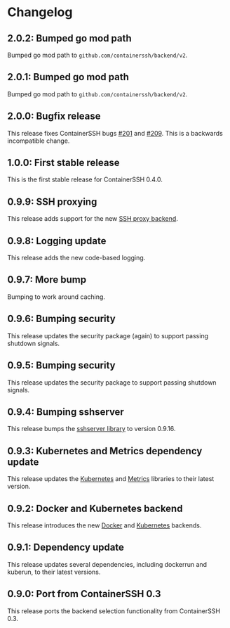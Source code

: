 # Changelog

## 2.0.2: Bumped go mod path

Bumped go mod path to `github.com/containerssh/backend/v2`.

## 2.0.1: Bumped go mod path

Bumped go mod path to `github.com/containerssh/backend/v2`.

## 2.0.0: Bugfix release

This release fixes ContainerSSH bugs [#201](https://github.com/ContainerSSH/ContainerSSH/issues/201) and [#209](https://github.com/ContainerSSH/ContainerSSH/issues/209). This is a backwards incompatible change.

## 1.0.0: First stable release

This is the first stable release for ContainerSSH 0.4.0.

## 0.9.9: SSH proxying

This release adds support for the new [SSH proxy backend](https://github.com/containerssh/sshproxy).

## 0.9.8: Logging update

This release adds the new code-based logging.

## 0.9.7: More bump

Bumping to work around caching.

## 0.9.6: Bumping security

This release updates the security package (again) to support passing shutdown signals.

## 0.9.5: Bumping security

This release updates the security package to support passing shutdown signals.

## 0.9.4: Bumping sshserver

This release bumps the [sshserver library](https://github.com/containerssh/sserver) to version 0.9.16.

## 0.9.3: Kubernetes and Metrics dependency update

This release updates the [Kubernetes](https://github.com/containerssh/kubernetes) and [Metrics](https://github.com/containerssh/metrics) libraries to their latest version. 

## 0.9.2: Docker and Kubernetes backend

This release introduces the new [Docker](https://github.com/containerssh/docker) and [Kubernetes](https://github.com/containerssh/kubernetes) backends.

## 0.9.1: Dependency update

This release updates several dependencies, including dockerrun and kuberun, to their latest versions.

## 0.9.0: Port from ContainerSSH 0.3

This release ports the backend selection functionality from ContainerSSH 0.3.
